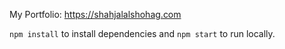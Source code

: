 My Portfolio: https://shahjalalshohag.com

`npm install` to install dependencies and `npm start` to run locally.
